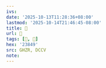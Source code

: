 ```yaml
---
ivs:
date: '2025-10-13T11:28:36+08:00'
lastmod: '2025-10-14T21:46:45-08:00'
title: 󰝷
url: 󰝷
tags: [𣡉, 𣡉]
hex: '23849'
src: GHZR, DCCV
note:
---
```

